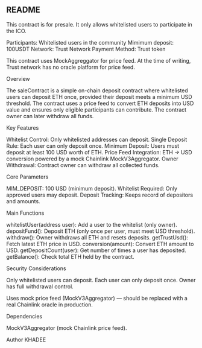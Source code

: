 ## README

This contract is for presale. It only allows whitelisted users to participate in the ICO.

Participants: Whitelisted users in the community
Mimimum deposit: 100USDT
Network: Trust Network
Payment Method: Trust token

This contract uses MockAggreggator for price feed. At the time of writing, Trust network has no oracle platform for price feed.


Overview

The saleContract is a simple on-chain deposit contract where whitelisted users can deposit ETH once, provided their deposit meets a minimum USD threshold. The contract uses a price feed to convert ETH deposits into USD value and ensures only eligible participants can contribute. The contract owner can later withdraw all funds.

Key Features

Whitelist Control: Only whitelisted addresses can deposit.
Single Deposit Rule: Each user can only deposit once.
Minimum Deposit: Users must deposit at least 100 USD worth of ETH.
Price Feed Integration: ETH → USD conversion powered by a mock Chainlink MockV3Aggregator.
Owner Withdrawal: Contract owner can withdraw all collected funds.

Core Parameters

MIM_DEPOSIT: 100 USD (minimum deposit).
Whitelist Required: Only approved users may deposit.
Deposit Tracking: Keeps record of depositors and amounts.

Main Functions

whitelistUser(address user): Add a user to the whitelist (only owner).
depositFund(): Deposit ETH (only once per user, must meet USD threshold).
withdraw(): Owner withdraws all ETH and resets deposits.
getTrustUsd(): Fetch latest ETH price in USD.
conversion(amount): Convert ETH amount to USD.
getDepositCount(user): Get number of times a user has deposited.
getBalance(): Check total ETH held by the contract.

Security Considerations

Only whitelisted users can deposit.
Each user can only deposit once.
Owner has full withdrawal control.

Uses mock price feed (MockV3Aggregator) — should be replaced with a real Chainlink oracle in production.

Dependencies

MockV3Aggregator (mock Chainlink price feed).

Author KHADEE


